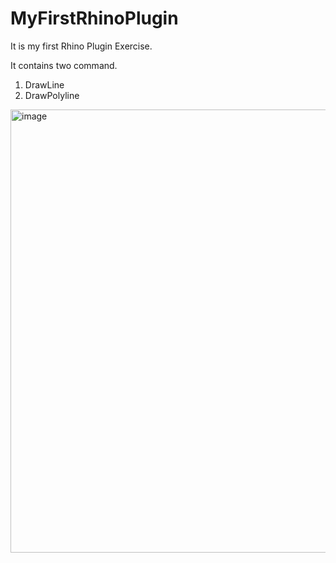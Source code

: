 # MyFirstRhinoPlugin

It is my first Rhino Plugin Exercise. 

It contains two command. 
1) DrawLine
2) DrawPolyline

<img width="709" alt="image" src="https://user-images.githubusercontent.com/101533381/190366987-3a153ca9-b178-45c2-afaf-cca57c368e2b.png">
